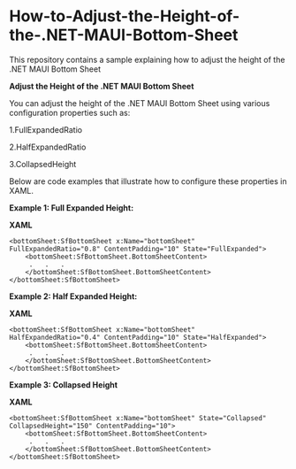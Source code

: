 # How-to-Adjust-the-Height-of-the-.NET-MAUI-Bottom-Sheet
This repository contains a sample explaining how to adjust the height of the .NET MAUI Bottom Sheet

**Adjust the Height of the .NET MAUI Bottom Sheet**

You can adjust the height of the .NET MAUI Bottom Sheet using various configuration properties such as:

1.FullExpandedRatio

2.HalfExpandedRatio

3.CollapsedHeight

Below are code examples that illustrate how to configure these properties in XAML.

**Example 1: Full Expanded Height:**

**XAML**

```
<bottomSheet:SfBottomSheet x:Name="bottomSheet" FullExpandedRatio="0.8" ContentPadding="10" State="FullExpanded">
    <bottomSheet:SfBottomSheet.BottomSheetContent>
     .   .   .
    </bottomSheet:SfBottomSheet.BottomSheetContent>
</bottomSheet:SfBottomSheet>
```

**Example 2: Half Expanded Height:**

**XAML**

```
<bottomSheet:SfBottomSheet x:Name="bottomSheet" HalfExpandedRatio="0.4" ContentPadding="10" State="HalfExpanded">
    <bottomSheet:SfBottomSheet.BottomSheetContent>
     .   .   .
    </bottomSheet:SfBottomSheet.BottomSheetContent>
</bottomSheet:SfBottomSheet>
```

**Example 3: Collapsed Height**

**XAML**

```
<bottomSheet:SfBottomSheet x:Name="bottomSheet" State="Collapsed" CollapsedHeight="150" ContentPadding="10">
    <bottomSheet:SfBottomSheet.BottomSheetContent>
     .   .   .
    </bottomSheet:SfBottomSheet.BottomSheetContent>
</bottomSheet:SfBottomSheet>

```
